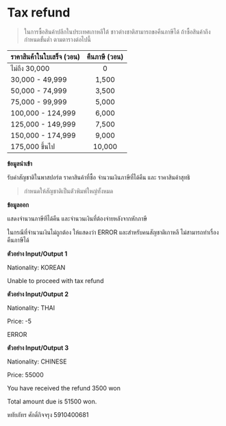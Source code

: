 # Tax refund

>ในการซื้อสินค้าปลีกในประเทศเกาหลีใต้ ชาวต่างชาติสามารถขอคืนภาษีได้ ถ้าซื้อสินค้าถึงกำหนดขั้นต่ำ ตามตารางต่อไปนี้


|ราคาสินค้าในใบเสร็จ (วอน)|คืนภาษี (วอน)|
| ----- | :----: |
|ไม่ถึง 30,000|0|
|30,000 - 49,999|1,500|
|50,000 - 74,999|3,500|
|75,000 - 99,999|5,000|
|100,000 - 124,999|6,000|
|125,000 - 149,999|7,500|
|150,000 - 174,999|9,000|
|175,000 ขึ้นไป|10,000|


**ข้อมูลนำเข้า**

รับค่าสัญชาติในพาสปอร์ต ราคาสินค้าที่ซื้อ จำนวนเงินภาษีที่ได้คืน และ ราคาสินค้าสุทธิ
> กำหนดให้สัญชาติเป็นตัวพิมพ์ใหญ่ทั้งหมด


**ข้อมูลออก**

แสดงจำนวนภาษีทีได้คืน และจำนวนเงินที่ต้องจ่ายหลังจากหักภาษี

ในกรณีที่จำนวนเงินไม่ถูกต้อง ให้แสดงว่า ERROR และสำหรับคนสัญชาติเกาหลี ไม่สามารถทำเรื่องคืนภาษีได้

**ตัวอย่าง Input/Output 1**

Nationality: KOREAN

Unable to proceed with tax refund

**ตัวอย่าง Input/Output 2**

Nationality: THAI

Price: -5

ERROR

**ตัวอย่าง Input/Output 3**

Nationality: CHINESE

Price: 55000

You have received the refund 3500 won

Total amount due is 51500 won.

หทัยภัทร ศักดิ์กิจจรุง 5910400681

